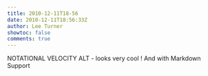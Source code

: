 ```yaml
---
title: 2010-12-11T18-56
date: 2010-12-11T18:56:33Z
author: Lee Turner
showtoc: false
comments: true
---
```


NOTATIONAL VELOCITY ALT - looks very cool !  And with Markdown Support

